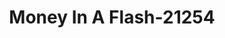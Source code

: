 ---
f_zip-code: 35476
f_state-code: AL
title: Money In A Flash-21254
f_phone: 205-333-0884
f_city-only: Northport
f_address: 3020 Lrleen B Wllace Blvd Northport
f_location-unique-id: '21254'
slug: money-in-a-flash-21254
updated-on: '2024-05-30T13:46:58.046Z'
created-on: '2024-05-30T13:36:59.803Z'
published-on: '2024-05-30T13:54:32.469Z'
f_city-state: cms/city/northport-al.md
f_company: cms/company/money-in-a-flash.md
f_state: cms/state/alabama.md
layout: '[payday-loan].html'
tags: payday-loan
---